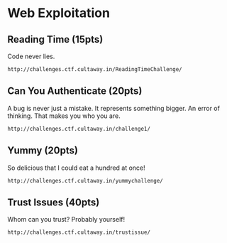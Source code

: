 # Web Exploitation

## Reading Time (15pts) 
Code never lies.
```
http://challenges.ctf.cultaway.in/ReadingTimeChallenge/
```



## Can You Authenticate (20pts)
A bug is never just a mistake. It represents something bigger. An error of thinking. That makes you who you are.
```
http://challenges.ctf.cultaway.in/challenge1/
```

## Yummy (20pts)
So delicious that I could eat a hundred at once!
```
http://challenges.ctf.cultaway.in/yummychallenge/
```

## Trust Issues (40pts) 
Whom can you trust? Probably yourself!
```
http://challenges.ctf.cultaway.in/trustissue/
```
